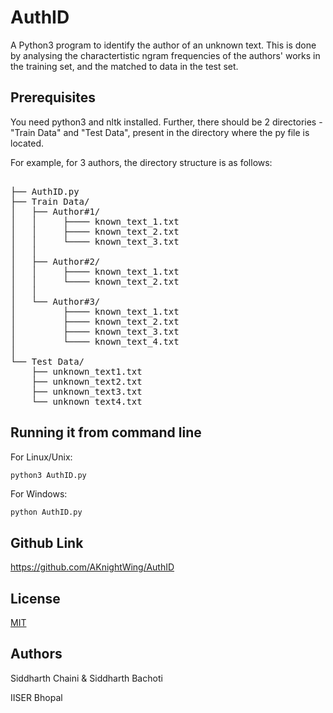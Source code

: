 # AuthID
A Python3 program to identify the author of an unknown text. This is done by analysing the charactertistic ngram frequencies of the authors' works in the training set, and the matched to data in the test set.

## Prerequisites

You need python3 and nltk installed. Further, there should be 2 directories - "Train Data" and "Test Data", present in the directory where the py file is located.

For example, for 3 authors, the directory structure is as follows:
<pre>
<ANY FOLDER>
├── AuthID.py
├── Train Data/
│   ├── Author#1/
│   │     ├──── known_text_1.txt
│   │     ├──── known_text_2.txt
│   │     └──── known_text_3.txt
│   │
│   ├── Author#2/
│   │     ├──── known_text_1.txt
│   │     └──── known_text_2.txt
│   │
│   └── Author#3/
│         ├──── known_text_1.txt
│         ├──── known_text_2.txt
│         ├──── known_text_3.txt
│         └──── known_text_4.txt
│    
└── Test Data/
    ├── unknown_text1.txt
    ├── unknown_text2.txt
    ├── unknown_text3.txt
    └── unknown_text4.txt
</pre>

## Running it from command line
For Linux/Unix:
```python
python3 AuthID.py
```
For Windows:
```
python AuthID.py
```

## Github Link
https://github.com/AKnightWing/AuthID

## License
[MIT](https://choosealicense.com/licenses/mit/)

## Authors
Siddharth Chaini
&
Siddharth Bachoti

IISER Bhopal
